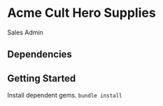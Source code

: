 # Acme Cult Hero Supplies
Sales Admin

## Dependencies

## Getting Started
Install dependent gems.
`bundle install`
